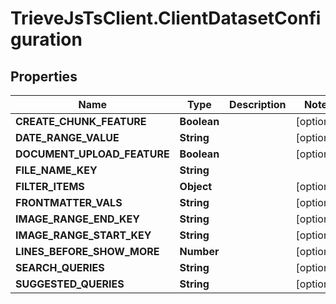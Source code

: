 # TrieveJsTsClient.ClientDatasetConfiguration

## Properties

Name | Type | Description | Notes
------------ | ------------- | ------------- | -------------
**CREATE_CHUNK_FEATURE** | **Boolean** |  | [optional] 
**DATE_RANGE_VALUE** | **String** |  | [optional] 
**DOCUMENT_UPLOAD_FEATURE** | **Boolean** |  | [optional] 
**FILE_NAME_KEY** | **String** |  | 
**FILTER_ITEMS** | **Object** |  | [optional] 
**FRONTMATTER_VALS** | **String** |  | [optional] 
**IMAGE_RANGE_END_KEY** | **String** |  | [optional] 
**IMAGE_RANGE_START_KEY** | **String** |  | [optional] 
**LINES_BEFORE_SHOW_MORE** | **Number** |  | [optional] 
**SEARCH_QUERIES** | **String** |  | [optional] 
**SUGGESTED_QUERIES** | **String** |  | [optional] 


